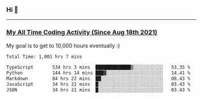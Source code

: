 ### Hi 🙂

---

### <a href="https://wakatime.com/@Eroxl">My All Time Coding Activity (Since Aug 18th 2021)</a>
My goal is to get to 10,000 hours eventually :)
<!--START_SECTION:waka-->

```txt
Total Time: 1,001 hrs 7 mins

TypeScript       534 hrs 3 mins  █████████████▒░░░░░░░░░░░   53.35 %
Python           144 hrs 14 mins ███▓░░░░░░░░░░░░░░░░░░░░░   14.41 %
Markdown         84 hrs 22 mins  ██░░░░░░░░░░░░░░░░░░░░░░░   08.43 %
JavaScript       34 hrs 22 mins  █░░░░░░░░░░░░░░░░░░░░░░░░   03.43 %
JSON             34 hrs 21 mins  █░░░░░░░░░░░░░░░░░░░░░░░░   03.43 %
```

<!--END_SECTION:waka-->
